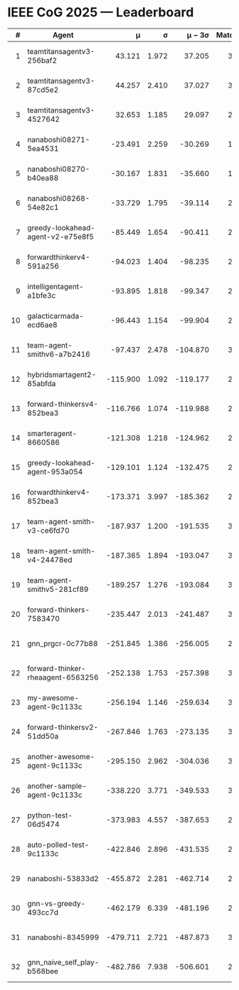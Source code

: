 # IEEE CoG 2025 — Leaderboard

| # | Agent | μ | σ | μ − 3σ | Matches | Updated |
|---:|---|---:|---:|---:|---:|---|
| 1 | teamtitansagentv3-256baf2 | 43.121 | 1.972 | 37.205 | 3200 | 2025-08-27 22:05 |
| 2 | teamtitansagentv3-87cd5e2 | 44.257 | 2.410 | 37.027 | 3060 | 2025-08-27 22:05 |
| 3 | teamtitansagentv3-4527642 | 32.653 | 1.185 | 29.097 | 2980 | 2025-08-27 22:05 |
| 4 | nanaboshi08271-5ea4531 | -23.491 | 2.259 | -30.269 | 1320 | 2025-08-27 22:05 |
| 5 | nanaboshi08270-b40ea88 | -30.167 | 1.831 | -35.660 | 1958 | 2025-08-27 22:05 |
| 6 | nanaboshi08268-54e82c1 | -33.729 | 1.795 | -39.114 | 2818 | 2025-08-27 22:05 |
| 7 | greedy-lookahead-agent-v2-e75e8f5 | -85.449 | 1.654 | -90.411 | 2594 | 2025-08-27 22:05 |
| 8 | forwardthinkerv4-591a256 | -94.023 | 1.404 | -98.235 | 2595 | 2025-08-27 22:05 |
| 9 | intelligentagent-a1bfe3c | -93.895 | 1.818 | -99.347 | 2720 | 2025-08-27 22:05 |
| 10 | galacticarmada-ecd6ae8 | -96.443 | 1.154 | -99.904 | 2900 | 2025-08-27 22:05 |
| 11 | team-agent-smithv6-a7b2416 | -97.437 | 2.478 | -104.870 | 3440 | 2025-08-27 22:05 |
| 12 | hybridsmartagent2-85abfda | -115.900 | 1.092 | -119.177 | 2652 | 2025-08-27 22:05 |
| 13 | forward-thinkersv4-852bea3 | -116.766 | 1.074 | -119.988 | 2670 | 2025-08-27 22:05 |
| 14 | smarteragent-8660586 | -121.308 | 1.218 | -124.962 | 2486 | 2025-08-27 22:05 |
| 15 | greedy-lookahead-agent-953a054 | -129.101 | 1.124 | -132.475 | 2914 | 2025-08-27 22:05 |
| 16 | forwardthinkerv4-852bea3 | -173.371 | 3.997 | -185.362 | 2391 | 2025-08-27 22:05 |
| 17 | team-agent-smith-v3-ce6fd70 | -187.937 | 1.200 | -191.535 | 3214 | 2025-08-27 22:05 |
| 18 | team-agent-smith-v4-24478ed | -187.365 | 1.894 | -193.047 | 3074 | 2025-08-27 22:05 |
| 19 | team-agent-smithv5-281cf89 | -189.257 | 1.276 | -193.084 | 3220 | 2025-08-27 22:05 |
| 20 | forward-thinkers-7583470 | -235.447 | 2.013 | -241.487 | 3180 | 2025-08-27 22:05 |
| 21 | gnn_prgcr-0c77b88 | -251.845 | 1.386 | -256.005 | 2680 | 2025-08-27 22:05 |
| 22 | forward-thinker-rheaagent-6563256 | -252.138 | 1.753 | -257.398 | 3206 | 2025-08-27 22:05 |
| 23 | my-awesome-agent-9c1133c | -256.194 | 1.146 | -259.634 | 3900 | 2025-08-27 22:05 |
| 24 | forward-thinkersv2-51dd50a | -267.846 | 1.763 | -273.135 | 3386 | 2025-08-27 22:05 |
| 25 | another-awesome-agent-9c1133c | -295.150 | 2.962 | -304.036 | 3500 | 2025-08-27 22:05 |
| 26 | another-sample-agent-9c1133c | -338.220 | 3.771 | -349.533 | 3220 | 2025-08-27 22:05 |
| 27 | python-test-06d5474 | -373.983 | 4.557 | -387.653 | 2510 | 2025-08-27 22:05 |
| 28 | auto-polled-test-9c1133c | -422.846 | 2.896 | -431.535 | 2660 | 2025-08-27 22:05 |
| 29 | nanaboshi-53833d2 | -455.872 | 2.281 | -462.714 | 2680 | 2025-08-27 22:05 |
| 30 | gnn-vs-greedy-493cc7d | -462.179 | 6.339 | -481.196 | 2900 | 2025-08-27 22:05 |
| 31 | nanaboshi-8345999 | -479.711 | 2.721 | -487.873 | 3130 | 2025-08-27 22:05 |
| 32 | gnn_naive_self_play-b568bee | -482.786 | 7.938 | -506.601 | 2320 | 2025-08-27 22:05 |
